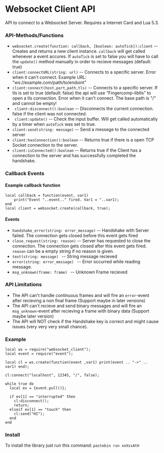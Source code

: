 # Websocket Client API

API to connect to a Websocket Server.
Requires a Internet Card and Lua 5.3.


### API-Methods/Functions
* ``` websocket.create(function: callback, [boolean: autoTick]):client ``` -- Creates and returns a new client instance. ```callback``` will get called whenever a event accures. If ```autoTick``` is set to false you will have to call the ```update()``` method manually in order to recieve messages (default: true)
* ``` client:connectURL(string: url) ``` -- Connects to a specific server. Error when it can't connect. Example URL: "ws://example.com/path/to/endoint"
* ``` client:connect(host,port,path,tls) ``` -- Connects to a specific server. If tls is set to true (default: false) the api will use "Fingercomp-libtls" to open a tls connection. Error when it can't connect. The base path is "/" and cannot be empty!
* ``` client:disconnect():boolean``` -- Disconnects the current connection. false if the client was not connected.
* ``` client:update()``` -- Check the input buffer. Will get called automatically by a timer when ```autoTick``` was set to true.
* ``` client:send(string: message) ``` -- Send a messege to the connected server
* ``` client:hasConnection():boolean ``` -- Returns true if there is a open TCP Socket connection to the server.
* ``` client:isConnected():boolean ``` -- Returns true if the Client has a connection to the server and has successfully completed the handshake.


### Callback Events
#### Example callback function 
```
local callback = function(event, var1)
    print("Event "..event.." fired. Var1 = "..var1);
end
local client = websocket.create(callback, true);
```

#### Events
* ```handshake_error(string: error_message)``` -- Handshake with Server failed. The connection gets closed before this event gets fired
* ```close_request(string: reason)``` -- Server has requested to close the connection. The connection gets closed after this event gets fired. ```reason``` can be a empty string if no reason is given.
* ```text(string: message) ``` -- String message recieved
* ```error(string: error_message) ``` -- Error occurred while reading message.
* ```msg_unknown(frame: frame) ``` -- Unknown Frame recieved

### API Limitations
* The API can't handle continuous frames and will fire an ```error```-event after recieving a non final frame (Support maybe in later versions)
* The API can't recieve and send binary messages and will fire an ```msg_unknown```-event after recieving a frame with binary data (Support maybe later version)
* The API will NOT check if the Handshake key is correct and might cause issues (very very very small chance).

### Example
```
local ws = require("websocket_client");
local event = require("event");

local cl = ws.create(function(event ,var1) print(event .. "->" .. var1) end);

cl:connect("localhost", 12345, "/", false);

while true do
  local ev = {event.pull()};

  if ev[1] == "interrupted" then
    cl:disconnect();
    return;
  elseif ev[1] == "touch" then
    cl:send("HI");
  end
end
```

### Install
To install the library just run this command:
```pastebin run xnXssAtH```
